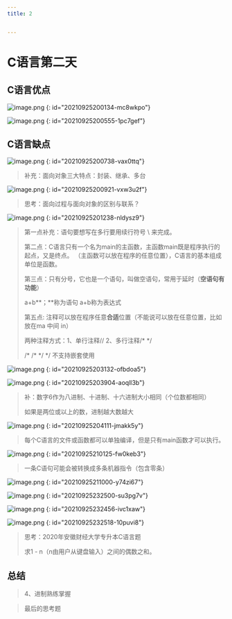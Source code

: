 ```yaml
---
title: 2


---
```


# C语言第二天

## C语言优点
![image.png](http://imgblogslp.test.upcdn.net//picgo/20210927232149.png)
{: id="20210925200134-mc8wkpo"}

![image.png](http://imgblogslp.test.upcdn.net//picgo/20210927232156.png)
{: id="20210925200555-1pc7gef"}

## C语言缺点
![image.png](http://imgblogslp.test.upcdn.net//picgo/20210927232159.png)
{: id="20210925200738-vax0ttq"}

> 补充：面向对象三大特点：封装、继承、多台

![image.png](http://imgblogslp.test.upcdn.net//picgo/20210927232205.png)
{: id="20210925200921-vxw3u2f"}

> 思考：面向过程与面向对象的区别与联系？

<!--**记下来**-->
![image.png](http://imgblogslp.test.upcdn.net//picgo/20210927232323.png)
{: id="20210925201238-nldysz9"}

> 第一点补充：语句要想写在多行要用续行符号  \  来完成。
> 
>第二点：C语言只有一个名为main的主函数，主函数main既是程序执行的起点，又是终点。 （主函数可以放在程序的任意位置），C语言的基本组成单位是函数。
> 
> 第三点：只有分号，它也是一个语句，叫做空语句，常用于延时（**空语句有功能**）
>
> a+b**；**称为语句   a+b称为表达式
> 
>第五点: 注释可以放在程序任意**合适**位置（不能说可以放在任意位置，比如放在ma 中间 in）
> 
> 两种注释方式：1、单行注释//   2、多行注释/*     */
>
> /*    /*     */   */ 不支持嵌套使用

![image.png](http://imgblogslp.test.upcdn.net//picgo/20210927232511.png)
{: id="20210925203132-ofbdoa5"}

![image.png](http://imgblogslp.test.upcdn.net//picgo/20210927232515.png)
{: id="20210925203904-aoqll3b"}

> 补：数字6作为八进制、十进制、十六进制大小相同（个位数都相同）
> 
>如果是两位或以上的数，进制越大数越大

![image.png](http://imgblogslp.test.upcdn.net//picgo/20210927232522.png)
{: id="20210925204111-jmakk5y"}

> 每个C语言的文件或函数都可以单独编译，但是只有main函数才可以执行。

![image.png](http://imgblogslp.test.upcdn.net//picgo/20210927232532.png)
{: id="20210925210125-fw0keb3"}

> 一条C语句可能会被转换成多条机器指令（包含零条）

![image.png](http://imgblogslp.test.upcdn.net//picgo/20210927232534.png)
{: id="20210925211000-y74zi67"}

![image.png](http://imgblogslp.test.upcdn.net//picgo/20210927232537.png)
{: id="20210925232500-su3pg7v"}

![image.png](http://imgblogslp.test.upcdn.net//picgo/20210927232541.png)
{: id="20210925232456-ivc1xaw"}

![image.png](http://imgblogslp.test.upcdn.net//picgo/20210927232544.png)
{: id="20210925232518-10puvi8"}

> 思考：2020年安徽财经大学专升本C语言题
> 
>求1 - n（n由用户从键盘输入）之间的偶数之和。

## 总结
> 4、进制熟练掌握

> 最后的思考题

